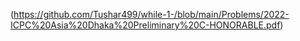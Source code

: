 (https://github.com/Tushar499/while-1-/blob/main/Problems/2022-ICPC%20Asia%20Dhaka%20Preliminary%20C-HONORABLE.pdf)
